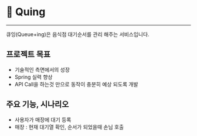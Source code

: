 # 🔁 Quing

---

큐잉(Queue+ing)은 음식점 대기순서를 관리 해주는 서비스입니다.

## 프로젝트 목표
- 기술적인 측면에서의 성장
- Spring 실력 향상
- API Call을 하는것 만으로 동작이 충분히 예상 되도록 개발

## 주요 기능, 시나리오
- 사용자가 매장에 대기 등록
- 매장 : 현재 대기열 확인, 순서가 되었을때 손님 호출